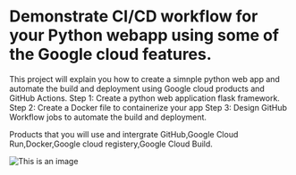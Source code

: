 # Demonstrate CI/CD workflow for your Python webapp using some of the Google cloud features.

This project will explain you how to create a simnple python web app and automate the build and deployment using Google cloud products and GitHub Actions.
Step 1: Create a python web application flask framework.
Step 2: Create a Docker file to containerize your app 
Step 3: Design GitHub Workflow jobs to automate the build and deployment.

Products that you will use and intergrate
GitHub,Google Cloud Run,Docker,Google cloud registery,Google Cloud Build.

![This is an image](https://i.pcmag.com/imagery/reviews/02yVL9f8Jw1atwoG6sgFZDH-7..v1569482492.jpg)
